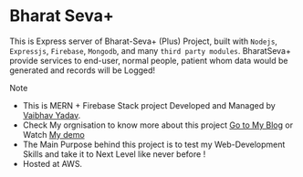 # Bharat Seva+
This is Express server of Bharat-Seva+ (Plus) Project, built with ```Nodejs```, ```Expressjs```, ```Firebase```, ```Mongodb```, and many ```third party modules```.
BharatSeva+ provide services to end-user, normal people, patient whom data would be generated and records will be Logged!  

> [!NOTE]
>- This is MERN + Firebase Stack project Developed and Managed by [Vaibhav Yadav](https://www.linkedin.com/in/vaibhav-yadav-4397351b9/).
>- Check My orgnisation to know more about this project [Go to My Blog](https://github.com/BharatSeva) or Watch [My demo](https://www.youtube.com/playlist?list=PLXRQ5AMta2AI_jZlGr0A5owICnGkDpElO)  
>- The Main Purpose behind this project is to test my Web-Development Skills and take it to Next Level like never before !
>- Hosted at AWS.
